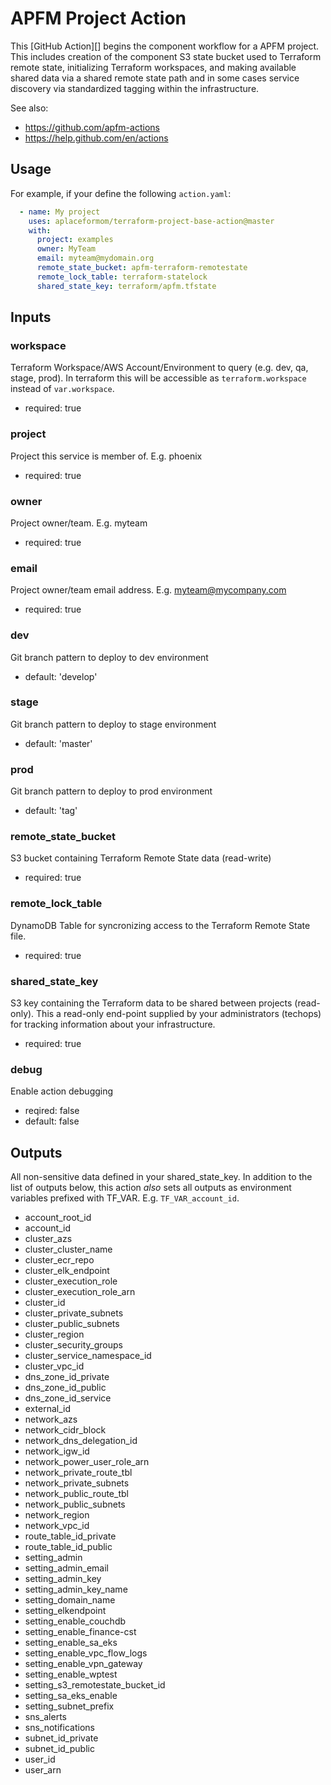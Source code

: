 APFM Project Action
===================
This [GitHub Action][] begins the component workflow for a APFM project.  This
includes creation of the component S3 state bucket used to Terraform remote
state, initializing Terraform workspaces, and making available shared data via
a shared remote state path and in some cases service discovery via standardized
tagging within the infrastructure.

See also:
 - https://github.com/apfm-actions
 - https://help.github.com/en/actions

Usage
-----

For example, if your define the following `action.yaml`:
```yaml
  - name: My project
    uses: aplaceformom/terraform-project-base-action@master
    with:
      project: examples
      owner: MyTeam
      email: myteam@mydomain.org
      remote_state_bucket: apfm-terraform-remotestate
      remote_lock_table: terraform-statelock
      shared_state_key: terraform/apfm.tfstate
```

Inputs
------

### workspace
Terraform Workspace/AWS Account/Environment to query (e.g. dev, qa, stage,
prod). In terraform this will be accessible as `terraform.workspace` instead of
`var.workspace`.
- required: true


### project
Project this service is member of. E.g. phoenix
- required: true

### owner
Project owner/team. E.g. myteam
- required: true

### email
Project owner/team email address. E.g. myteam@mycompany.com
- required: true

### dev
Git branch pattern to deploy to dev environment
- default: 'develop'

### stage
Git branch pattern to deploy to stage environment
- default: 'master'

### prod
Git branch pattern to deploy to prod environment
- default: 'tag'

### remote_state_bucket
S3 bucket containing Terraform Remote State data (read-write)
- required: true

### remote_lock_table
DynamoDB Table for syncronizing access to the Terraform Remote State file.
- required: true

### shared_state_key
S3 key containing the Terraform data to be shared between projects (read-only).
This a read-only end-point supplied by your administrators (techops) for
tracking information about your infrastructure.
- required: true

### debug
Enable action debugging
- reqired: false
- default: false

Outputs
-------
All non-sensitive data defined in your shared_state_key.  In addition to the
list of outputs below, this action _also_ sets all outputs as environment
variables prefixed with TF_VAR. E.g. `TF_VAR_account_id`.

- account_root_id
- account_id
- cluster_azs
- cluster_cluster_name
- cluster_ecr_repo
- cluster_elk_endpoint
- cluster_execution_role
- cluster_execution_role_arn
- cluster_id
- cluster_private_subnets
- cluster_public_subnets
- cluster_region
- cluster_security_groups
- cluster_service_namespace_id
- cluster_vpc_id
- dns_zone_id_private
- dns_zone_id_public
- dns_zone_id_service
- external_id
- network_azs
- network_cidr_block
- network_dns_delegation_id
- network_igw_id
- network_power_user_role_arn
- network_private_route_tbl
- network_private_subnets
- network_public_route_tbl
- network_public_subnets
- network_region
- network_vpc_id
- route_table_id_private
- route_table_id_public
- setting_admin
- setting_admin_email
- setting_admin_key
- setting_admin_key_name
- setting_domain_name
- setting_elkendpoint
- setting_enable_couchdb
- setting_enable_finance-cst
- setting_enable_sa_eks
- setting_enable_vpc_flow_logs
- setting_enable_vpn_gateway
- setting_enable_wptest
- setting_s3_remotestate_bucket_id
- setting_sa_eks_enable
- setting_subnet_prefix
- sns_alerts
- sns_notifications
- subnet_id_private
- subnet_id_public
- user_id
- user_arn

[//]: # (The following are reference links used elsewhere in the document)

[Git]: https://git-scm.com/
[GitHub]: https://www.github.com
[GitHub Actions]: https://help.github.com/en/actions
[Terraform]: https://www.terraform.io/
[Docker]: https://www.docker.com
[Dockerfile]: https://docs.docker.com/engine/reference/builder/
